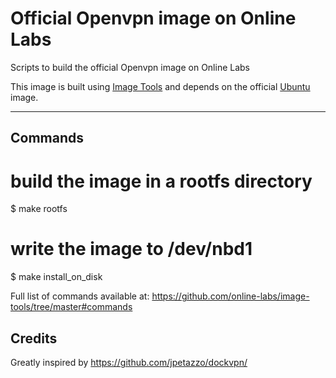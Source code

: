 Official Openvpn image on Online Labs
====================================

Scripts to build the official Openvpn image on Online Labs

This image is built using [Image Tools](https://github.com/online-labs/image-tools) and depends on the official [Ubuntu](https://github.com/online-labs/image-ubuntu) image.

---

Commands
--------

# build the image in a rootfs directory
$ make rootfs

# write the image to /dev/nbd1
$ make install_on_disk

Full list of commands available at: https://github.com/online-labs/image-tools/tree/master#commands

Credits
-------

Greatly inspired by https://github.com/jpetazzo/dockvpn/
